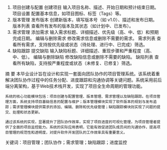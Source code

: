 1. 项目创建与配置
创建项目
输入项目名称、描述、开始日期和预计结束日期。
项目设置
配置基本信息，如项目图标、标签（Tags）等。
2. 版本管理
发布版本
创建新版本，填写版本号（如 v1.0）、描述和发布日期。
版本列表
查看所有发布的版本及其状态（如计划中、已发布）。
3. 需求管理
添加需求
输入需求标题、详细描述、优先级（高、中、低）和预期完成日期。
编辑与删除需求
修改需求信息或删除不需要的需求。
需求列表
查看所有需求，支持按优先级或状态（待处理、进行中、已完成）筛选。
4. 缺陷跟踪
提交缺陷
输入缺陷标题、详细描述、重现步骤和严重程度（高、中、低）。
编辑与删除缺陷
修改缺陷信息或删除不需要的缺陷。
缺陷列表
查看所有缺陷，支持按严重程度或状态（未修复、已修复）筛选。

摘    要
    本毕业设计旨在设计和实现一套面向团队协作的项目管理系统。该系统着重解决团队协作过程中的任务分配、进度跟踪和沟通协调等关键问题。系统采用前后端分离架构，基于Web技术栈开发，实现了项目全生命周期的管理功能。

    系统的核心功能模块包括：项目创建与配置管理、版本管理、需求管理以及缺陷跟踪。在项目管理方面，系统支持项目基础信息的配置与维护；版本管理模块实现了软件版本的规划与发布追踪；需求管理模块提供需求的添加、编辑、删除和优先级管理；缺陷跟踪模块则实现了问题的提交、处理和状态更新。

    通过该系统的实现，显著提升了团队协作效率，实现了项目进度的可视化管理，为项目管理者提供了全面的项目监控能力。系统的实际应用表明，它能有效促进团队成员间的沟通协作，提高项目管理的规范性和透明度，对提升软件开发团队的工作效率具有重要意义。

关键词：项目管理；团队协作；需求管理；缺陷跟踪；进度监控